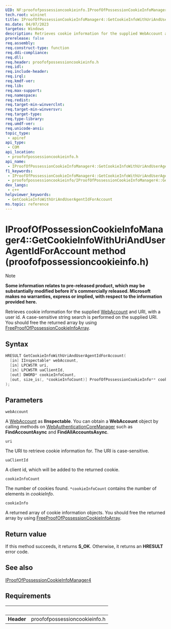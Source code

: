 ```yaml
---
UID: NF:proofofpossessioncookieinfo.IProofOfPossessionCookieInfoManager4.GetCookieInfoWithUriAndUserAgentIdForAccount
tech.root: wininet
title: IProofOfPossessionCookieInfoManager4::GetCookieInfoWithUriAndUserAgentIdForAccount
ms.date: 04/07/2023
targetos: Windows
description: Retrieves cookie information for the supplied WebAccount and URI, with a user id.
prerelease: false
req.assembly: 
req.construct-type: function
req.ddi-compliance: 
req.dll: 
req.header: proofofpossessioncookieinfo.h
req.idl: 
req.include-header: 
req.irql: 
req.kmdf-ver: 
req.lib: 
req.max-support: 
req.namespace: 
req.redist: 
req.target-min-winverclnt: 
req.target-min-winversvr: 
req.target-type: 
req.type-library: 
req.umdf-ver: 
req.unicode-ansi: 
topic_type:
 - apiref
api_type:
 - COM
api_location:
 - proofofpossessioncookieinfo.h
api_name:
 - IProofOfPossessionCookieInfoManager4::GetCookieInfoWithUriAndUserAgentIdForAccount
f1_keywords:
 - IProofOfPossessionCookieInfoManager4::GetCookieInfoWithUriAndUserAgentIdForAccount
 - proofofpossessioncookieinfo/IProofOfPossessionCookieInfoManager4::GetCookieInfoWithUriAndUserAgentIdForAccount
dev_langs:
 - c++
helpviewer_keywords:
 - GetCookieInfoWithUriAndUserAgentIdForAccount
ms.topic: reference
---
```


# IProofOfPossessionCookieInfoManager4::GetCookieInfoWithUriAndUserAgentIdForAccount method (proofofpossessioncookieinfo.h)

> [!NOTE]
> **Some information relates to pre-released product, which may be substantially modified before it's commercially released. Microsoft makes no warranties, express or implied, with respect to the information provided here.**

Retrieves cookie information for the supplied [WebAccount](/uwp/api/windows.security.credentials.webaccount) and URI, with a user id. A case-sensitive string search is performed on the supplied URI. You should free the returned array by using [FreeProofOfPossessionCookieInfoArray](/windows/win32/api/proofofpossessioncookieinfo/nf-proofofpossessioncookieinfo-freeproofofpossessioncookieinfoarray).

## Syntax

```cpp
HRESULT GetCookieInfoWithUriAndUserAgentIdForAccount(
  [in] IInspectable* webAccount,
  [in] LPCWSTR uri,
  [in] LPCWSTR uaClientId,
  [out] DWORD* cookieInfoCount,
  [out, size_is(, *cookieInfoCount)] ProofOfPossessionCookieInfo** cookieInfo
);
```

## Parameters

`webAccount`

A [WebAccount](/uwp/api/windows.security.credentials.webaccount) as **IInspectable**. You can obtain a **WebAccount** object by calling methods on [WebAuthenticationCoreManager](/uwp/api/windows.security.authentication.web.core.webauthenticationcoremanager) such as **FindAccountAsync** and **FindAllAccountsAsync**.

`uri`

The URI to retrieve cookie information for. The URI is case-sensitive.

`uaClientId`

A client id, which will be added to the returned cookie.

`cookieInfoCount`

The number of cookies found. `*cookieInfoCount` contains the number of elements in *cookieInfo*.

`cookieInfo`

A returned array of cookie information objects. You should free the returned array by using [FreeProofOfPossessionCookieInfoArray](/windows/win32/api/proofofpossessioncookieinfo/nf-proofofpossessioncookieinfo-freeproofofpossessioncookieinfoarray).

## Return value

If this method succeeds, it returns **S_OK**. Otherwise, it returns an **HRESULT** error code.

## See also

[IProofOfPossessionCookieInfoManager4](./nn-proofofpossessioncookieinfo-iproofofpossessioncookieinfomanager4.md)

## Requirements

| &nbsp; | &nbsp; |
| ---- |:---- |
| **Header** | proofofpossessioncookieinfo.h |
